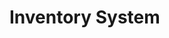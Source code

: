 <!DOCTYPE html>
<html lang="en">
<head>
  <meta charset="UTF-8">
  <meta name="viewport" content="width=device-width, initial-scale=1.0">
  <title>Inventory System</title>
  <link rel="stylesheet" href="style.css">
</head>
<body>
  <h1>Inventory System</h1>
  <script src="app.js"></script>
</body>
</html>
